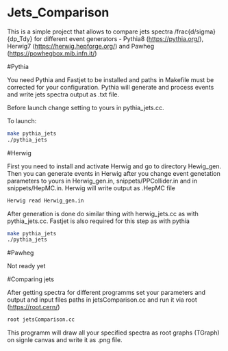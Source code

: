 # Jets_Comparison

This is a simple project that allows to compare jets spectra /frac{d/sigma}{dp_Tdy} for different event generators - Pythia8 (https://pythia.org/), Herwig7 (https://herwig.hepforge.org/) and Pawheg (https://powhegbox.mib.infn.it/)

#Pythia

You need Pythia and Fastjet to be installed and paths in Makefile must be corrected for your configuration. Pythia will generate and process events and write jets spectra output as .txt file.

Before launch change setting to yours in pythia_jets.cc.

To launch:

```sh
make pythia_jets
./pythia_jets
```

#Herwig

First you need to install and activate Herwig and go to directory Hewig_gen. Then you can generate events in Herwig after you change event genetation parameters to yours in Herwig_gen.in, snippets/PPCollider.in and in snippets/HepMC.in. Herwig will write output as .HepMC file

```sh
Herwig read Herwig_gen.in
```

After generation is done do similar thing with herwig_jets.cc as with pythia_jets.cc. Fastjet is also required for this step as with pythia

```sh
make pythia_jets
./pythia_jets
```

#Pawheg

Not ready yet

#Comparing jets

After getting spectra for different programms set your parameters and output and input files paths in jetsComparison.cc and run it via root (https://root.cern/)

```sh
root jetsComparison.cc
```

This programm will draw all your specified spectra as root graphs (TGraph) on signle canvas and write it as .png file.

